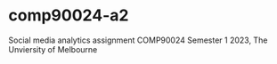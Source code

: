 # comp90024-a2
Social media analytics assignment
COMP90024 Semester 1 2023, The Unviersity of Melbourne
